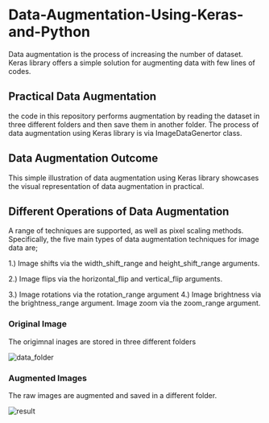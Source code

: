 # Data-Augmentation-Using-Keras-and-Python
Data augmentation is the process of increasing the number of dataset. Keras library offers a simple solution for augmenting data with few lines of codes. 

## Practical Data Augmentation
the code in this repository performs augmentation by reading the dataset in three different folders and then save them in another folder. The process of data augmentation using Keras library is via ImageDataGenertor class.

## Data Augmentation Outcome
This simple illustration of data augmentation using Keras library showcases the visual representation of data augmentation in practical. 

## Different Operations of Data Augmentation

A range of techniques are supported, as well as pixel scaling methods. Specifically, the five main types of data augmentation techniques for image data are; 

1.) Image shifts via the width_shift_range and height_shift_range arguments.

2.) Image flips via the horizontal_flip and vertical_flip arguments.

3.)  Image rotations via the rotation_range argument
4.) Image brightness via the brightness_range argument.
Image zoom via the zoom_range argument.


### Original Image
The origimnal inages are stored in three different folders

![data_folder](https://user-images.githubusercontent.com/63404097/153239411-a6da7be1-c4e6-42ff-abe7-11e1fa154c19.png)


### Augmented Images
The raw images are augmented and saved in a different folder. 

![result](https://user-images.githubusercontent.com/63404097/153239658-a95b3920-9399-43cf-89d2-4f0aeeb498d9.png)



